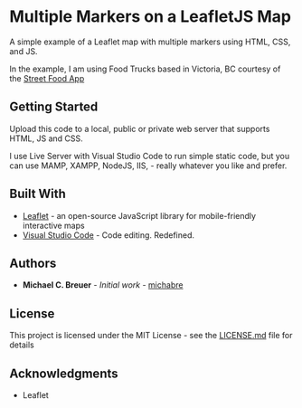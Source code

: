 # Multiple Markers on a LeafletJS Map

A simple example of a Leaflet map with multiple markers using HTML, CSS, and JS.

In the example, I am using Food Trucks based in Victoria, BC courtesy of the [Street Food App](https://streetfoodapp.com/)


## Getting Started

Upload this code to a local, public or private web server that supports HTML, JS and CSS. 

I use Live Server with Visual Studio Code to run simple static code, but you can use MAMP, XAMPP, NodeJS, IIS, - really whatever you like and prefer.


## Built With

* [Leaflet](http://leafletjs.com/) - an open-source JavaScript library for mobile-friendly interactive maps
* [Visual Studio Code](https://code.visualstudio.com/) - Code editing. Redefined.


## Authors

* **Michael C. Breuer** - *Initial work* - [michabre](https://github.com/michabre)


## License

This project is licensed under the MIT License - see the [LICENSE.md](LICENSE.md) file for details

## Acknowledgments

* Leaflet
